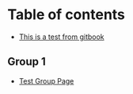 # Table of contents

* [This is a test from gitbook](README.md)

## Group 1

* [Test Group Page](group-1/test-group-page.md)
